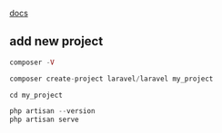 [docs](https://laravel.com/docs/9.x/routing)

## add new project
```php
composer -V

composer create-project laravel/laravel my_project

cd my_project

php artisan --version
php artisan serve
``` 


## 
```php

```


## 
```php

```


## 
```php

```


## 
```php

```


## 
```php

```


## 
```php

```


## 
```php

```


## 
```php

```

